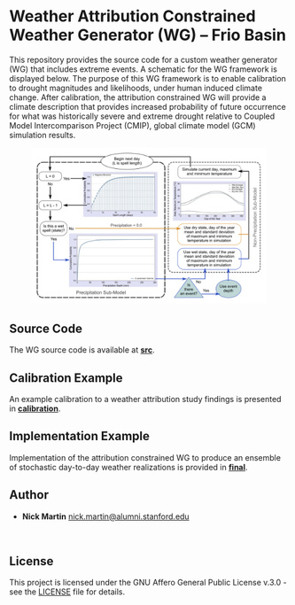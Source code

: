# Weather Attribution Constrained Weather Generator (WG) – Frio Basin

This repository provides the source code for a custom weather generator (WG) that includes extreme events. A schematic for the WG framework is displayed below. The purpose of this WG framework is to enable calibration to drought magnitudes and likelihoods, under human induced climate change. After calibration, the attribution constrained WG will provide a climate description that provides increased probability of future occurrence for what was historically severe and extreme drought relative to Coupled Model Intercomparison Project (CMIP), global climate model (GCM) simulation results. 
<br/>
<figure>
    <img src="/assets/WG_Framework.png"
         width="1000"
         alt="Weather Generator with Events Schematic">
</figure>


## Source Code

The WG source code is available at [**src**](https://github.com/nmartin198/wattrib_wg_frio/tree/main/src).


## Calibration Example

An example calibration to a weather attribution study findings is presented in [**calibration**](https://github.com/nmartin198/wattrib_wg_frio/tree/main/calibration).


## Implementation Example

Implementation of the attribution constrained WG to produce an ensemble of stochastic day-to-day weather realizations is provided in [**final**](https://github.com/nmartin198/wattrib_wg_frio/tree/main/final).


## Author

* **Nick Martin** nick.martin@alumni.stanford.edu
<br/>

## License

This project is licensed under the GNU Affero General Public License v.3.0 - see the [LICENSE](LICENSE) file for details.
<br/>
